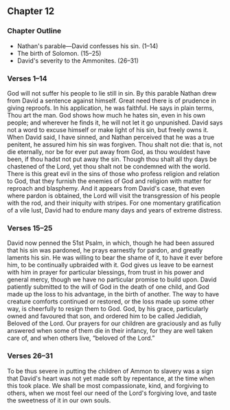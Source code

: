 ## Chapter 12

### Chapter Outline

- Nathan's parable—David confesses his sin. (1–14)
- The birth of Solomon. (15–25)
- David's severity to the Ammonites. (26–31)

### Verses 1–14

God will not suffer his people to lie still in sin. By this parable Nathan drew from David a sentence against himself. Great need there is of prudence in giving reproofs. In his application, he was faithful. He says in plain terms, Thou art the man. God shows how much he hates sin, even in his own people; and wherever he finds it, he will not let it go unpunished. David says not a word to excuse himself or make light of his sin, but freely owns it. When David said, I have sinned, and Nathan perceived that he was a true penitent, he assured him his sin was forgiven. Thou shalt not die: that is, not die eternally, nor be for ever put away from God, as thou wouldest have been, if thou hadst not put away the sin. Though thou shalt all thy days be chastened of the Lord, yet thou shalt not be condemned with the world. There is this great evil in the sins of those who profess religion and relation to God, that they furnish the enemies of God and religion with matter for reproach and blasphemy. And it appears from David's case, that even where pardon is obtained, the Lord will visit the transgression of his people with the rod, and their iniquity with stripes. For one momentary gratification of a vile lust, David had to endure many days and years of extreme distress.

### Verses 15–25

David now penned the 51st Psalm, in which, though he had been assured that his sin was pardoned, he prays earnestly for pardon, and greatly laments his sin. He was willing to bear the shame of it, to have it ever before him, to be continually upbraided with it. God gives us leave to be earnest with him in prayer for particular blessings, from trust in his power and general mercy, though we have no particular promise to build upon. David patiently submitted to the will of God in the death of one child, and God made up the loss to his advantage, in the birth of another. The way to have creature comforts continued or restored, or the loss made up some other way, is cheerfully to resign them to God. God, by his grace, particularly owned and favoured that son, and ordered him to be called Jedidiah, Beloved of the Lord. Our prayers for our children are graciously and as fully answered when some of them die in their infancy, for they are well taken care of, and when others live, “beloved of the Lord.”

### Verses 26–31

To be thus severe in putting the children of Ammon to slavery was a sign that David's heart was not yet made soft by repentance, at the time when this took place. We shall be most compassionate, kind, and forgiving to others, when we most feel our need of the Lord's forgiving love, and taste the sweetness of it in our own souls.

